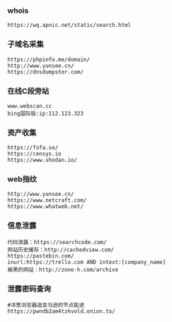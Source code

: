### whois
```
https://wq.apnic.net/static/search.html
```
### 子域名采集
```
https://phpinfo.me/domain/
http://www.yunsee.cn/
https://dnsdumpster.com/
```
### 在线C段旁站
```
www.webscan.cc
bing国际版:ip:112.123.323
```
### 资产收集
```
https://fofa.so/
https://censys.io
https://www.shodan.io/
```
### web指纹
```
http://www.yunsee.cn/
https://www.netcraft.com/
https://www.whatweb.net/
```

### 信息泄露
```
代码泄露：https://searchcode.com/
网站历史缓存：http://cachedview.com/
https://pastebin.com/
inurl:https://trello.com AND intext:[company_name]
被黑的网站：http://zone-h.com/archive
```
### 泄露密码查询
```
#洋葱浏览器选亚马逊的节点能进
https://pwndb2am4tzkvold.onion.to/
```
